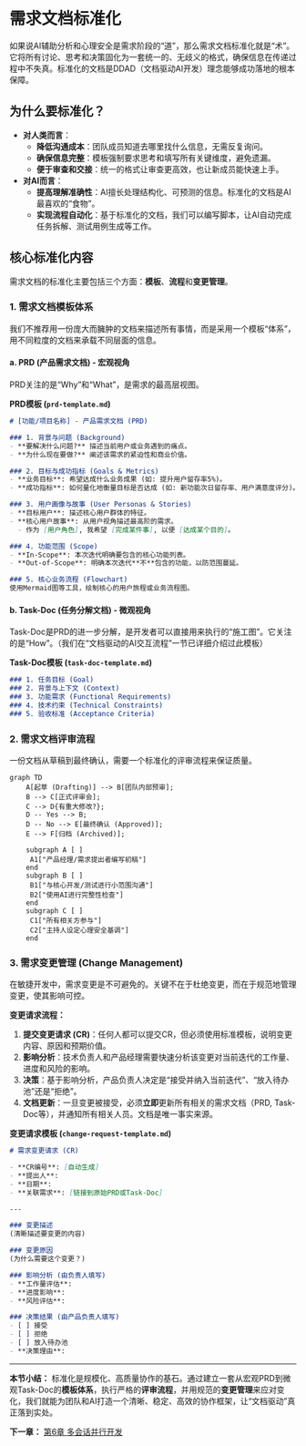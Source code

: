 # 需求文档标准化

如果说AI辅助分析和心理安全是需求阶段的“道”，那么需求文档标准化就是“术”。它将所有讨论、思考和决策固化为一套统一的、无歧义的格式，确保信息在传递过程中不失真。标准化的文档是DDAD（文档驱动AI开发）理念能够成功落地的根本保障。

## 为什么要标准化？

- **对人类而言**：
  - **降低沟通成本**：团队成员知道去哪里找什么信息，无需反复询问。
  - **确保信息完整**：模板强制要求思考和填写所有关键维度，避免遗漏。
  - **便于审查和交接**：统一的格式让审查更高效，也让新成员能快速上手。
- **对AI而言**：
  - **提高理解准确性**：AI擅长处理结构化、可预测的信息。标准化的文档是AI最喜欢的“食物”。
  - **实现流程自动化**：基于标准化的文档，我们可以编写脚本，让AI自动完成任务拆解、测试用例生成等工作。

## 核心标准化内容

需求文档的标准化主要包括三个方面：**模板**、**流程**和**变更管理**。

### 1. 需求文档模板体系

我们不推荐用一份庞大而臃肿的文档来描述所有事情，而是采用一个模板“体系”，用不同粒度的文档来承载不同层面的信息。

#### a. PRD (产品需求文档) - 宏观视角

PRD关注的是“Why”和“What”，是需求的最高层视图。

**PRD模板 (`prd-template.md`)**
```markdown
# [功能/项目名称] - 产品需求文档 (PRD)

### 1. 背景与问题 (Background)
- **要解决什么问题?** 描述当前用户或业务遇到的痛点。
- **为什么现在要做?** 阐述该需求的紧迫性和商业价值。

### 2. 目标与成功指标 (Goals & Metrics)
- **业务目标**: 希望达成什么业务成果 (如: 提升用户留存率5%)。
- **成功指标**: 如何量化地衡量目标是否达成 (如: 新功能次日留存率、用户满意度评分)。

### 3. 用户画像与故事 (User Personas & Stories)
- **目标用户**: 描述核心用户群体的特征。
- **核心用户故事**: 从用户视角描述最高阶的需求。
  - 作为 [用户角色], 我希望 [完成某件事], 以便 [达成某个目的]。

### 4. 功能范围 (Scope)
- **In-Scope**: 本次迭代明确要包含的核心功能列表。
- **Out-of-Scope**: 明确本次迭代**不**包含的功能，以防范围蔓延。

### 5. 核心业务流程 (Flowchart)
使用Mermaid图等工具，绘制核心的用户旅程或业务流程图。
```

#### b. Task-Doc (任务分解文档) - 微观视角

Task-Doc是PRD的进一步分解，是开发者可以直接用来执行的“施工图”。它关注的是“How”。（我们在“文档驱动的AI交互流程”一节已详细介绍过此模板）

**Task-Doc模板 (`task-doc-template.md`)**
```markdown
### 1. 任务目标 (Goal)
### 2. 背景与上下文 (Context)
### 3. 功能需求 (Functional Requirements)
### 4. 技术约束 (Technical Constraints)
### 5. 验收标准 (Acceptance Criteria)
```

### 2. 需求文档评审流程

一份文档从草稿到最终确认，需要一个标准化的评审流程来保证质量。

```mermaid
graph TD
    A[起草 (Drafting)] --> B[团队内部预审];
    B --> C[正式评审会];
    C --> D{有重大修改?};
    D -- Yes --> B;
    D -- No --> E[最终确认 (Approved)];
    E --> F[归档 (Archived)];

    subgraph A [ ]
     A1["产品经理/需求提出者编写初稿"]
    end
    subgraph B [ ]
     B1["与核心开发/测试进行小范围沟通"]
     B2["使用AI进行完整性检查"]
    end
    subgraph C [ ]
     C1["所有相关方参与"]
     C2["主持人设定心理安全基调"]
    end
```

### 3. 需求变更管理 (Change Management)

在敏捷开发中，需求变更是不可避免的。关键不在于杜绝变更，而在于规范地管理变更，使其影响可控。

**变更请求流程：**
1.  **提交变更请求 (CR)**：任何人都可以提交CR，但必须使用标准模板，说明变更内容、原因和预期价值。
2.  **影响分析**：技术负责人和产品经理需要快速分析该变更对当前迭代的工作量、进度和风险的影响。
3.  **决策**：基于影响分析，产品负责人决定是“接受并纳入当前迭代”、“放入待办池”还是“拒绝”。
4.  **文档更新**：一旦变更被接受，必须**立即**更新所有相关的需求文档（PRD, Task-Doc等），并通知所有相关人员。文档是唯一事实来源。

**变更请求模板 (`change-request-template.md`)**
```markdown
# 需求变更请求 (CR)

- **CR编号**: [自动生成]
- **提出人**:
- **日期**:
- **关联需求**: [链接到原始PRD或Task-Doc]

---

### 变更描述
(清晰描述要变更的内容)

### 变更原因
(为什么需要这个变更？)

### 影响分析 (由负责人填写)
- **工作量评估**:
- **进度影响**:
- **风险评估**:

### 决策结果 (由产品负责人填写)
- [ ] 接受
- [ ] 拒绝
- [ ] 放入待办池
- **决策理由**:
```

---

**本节小结：** 标准化是规模化、高质量协作的基石。通过建立一套从宏观PRD到微观Task-Doc的**模板体系**，执行严格的**评审流程**，并用规范的**变更管理**来应对变化，我们就能为团队和AI打造一个清晰、稳定、高效的协作框架，让“文档驱动”真正落到实处。

**下一章：** [第6章 多会话并行开发](part3/chapter6.md)